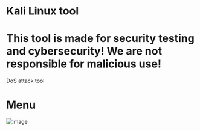 # Kali Linux tool
# This tool is made for security testing and cybersecurity! We are not responsible for malicious use!

DoS attack tool

# Menu

![image](https://github.com/NoNameZusy/No_Escape/assets/153848626/3329b02f-0611-46ce-854a-922df3163d73)

